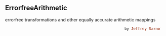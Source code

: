 ## ErrorfreeArithmetic
errorfree transformations and other equally accurate arithmetic mappings
```ruby
                                                      by Jeffrey Sarnoff © 2016-Mar-22 at New York
```
